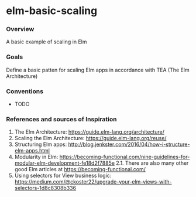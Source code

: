# elm-basic-scaling
### Overview
A basic example of scaling in Elm

### Goals
Define a basic patten for scaling Elm apps in accordance with TEA (The Elm Architecture)

### Conventions
- TODO

### References and sources of Inspiration
1. The Elm Architecture: https://guide.elm-lang.org/architecture/
2. Scaling the Elm Architecture: https://guide.elm-lang.org/reuse/
2. Structuring Elm apps: http://blog.jenkster.com/2016/04/how-i-structure-elm-apps.html
2. Modularity in Elm: https://becoming-functional.com/nine-guidelines-for-modular-elm-development-fe18d2f7885e
2.1. There are also many other good Elm articles at https://becoming-functional.com/
3. Using selectors for View business logic: https://medium.com/@ckoster22/upgrade-your-elm-views-with-selectors-1d8c8308b336
